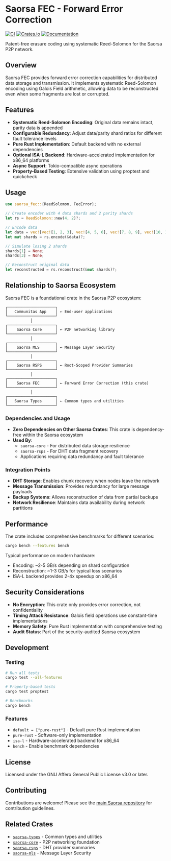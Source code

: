 # Saorsa FEC - Forward Error Correction

[![CI](https://github.com/dirvine/saorsa-foundation/actions/workflows/ci.yml/badge.svg)](https://github.com/dirvine/saorsa-foundation/actions/workflows/ci.yml)
[![Crates.io](https://img.shields.io/crates/v/saorsa-fec.svg)](https://crates.io/crates/saorsa-fec)
[![Documentation](https://docs.rs/saorsa-fec/badge.svg)](https://docs.rs/saorsa-fec)

Patent-free erasure coding using systematic Reed-Solomon for the Saorsa P2P network.

## Overview

Saorsa FEC provides forward error correction capabilities for distributed data storage and transmission. It implements systematic Reed-Solomon encoding using Galois Field arithmetic, allowing data to be reconstructed even when some fragments are lost or corrupted.

## Features

- **Systematic Reed-Solomon Encoding**: Original data remains intact, parity data is appended
- **Configurable Redundancy**: Adjust data/parity shard ratios for different fault tolerance levels  
- **Pure Rust Implementation**: Default backend with no external dependencies
- **Optional ISA-L Backend**: Hardware-accelerated implementation for x86_64 platforms
- **Async Support**: Tokio-compatible async operations
- **Property-Based Testing**: Extensive validation using proptest and quickcheck

## Usage

```rust
use saorsa_fec::{ReedSolomon, FecError};

// Create encoder with 4 data shards and 2 parity shards
let rs = ReedSolomon::new(4, 2)?;

// Encode data
let data = vec![vec![1, 2, 3], vec![4, 5, 6], vec![7, 8, 9], vec![10, 11, 12]];
let mut shards = rs.encode(&data)?;

// Simulate losing 2 shards
shards[1] = None;
shards[3] = None;

// Reconstruct original data
let reconstructed = rs.reconstruct(&mut shards)?;
```

## Relationship to Saorsa Ecosystem

Saorsa FEC is a foundational crate in the Saorsa P2P ecosystem:

```
┌─────────────────────┐
│   Communitas App    │ ← End-user applications
└─────────────────────┘
           │
┌─────────────────────┐
│    Saorsa Core      │ ← P2P networking library
└─────────────────────┘
           │
┌─────────────────────┐
│    Saorsa MLS       │ ← Message Layer Security
└─────────────────────┘
           │
┌─────────────────────┐
│    Saorsa RSPS      │ ← Root-Scoped Provider Summaries
└─────────────────────┘
           │
┌─────────────────────┐
│    Saorsa FEC       │ ← Forward Error Correction (this crate)
└─────────────────────┘
           │
┌─────────────────────┐
│   Saorsa Types      │ ← Common types and utilities
└─────────────────────┘
```

### Dependencies and Usage

- **Zero Dependencies on Other Saorsa Crates**: This crate is dependency-free within the Saorsa ecosystem
- **Used By**: 
  - `saorsa-core` - For distributed data storage resilience
  - `saorsa-rsps` - For DHT data fragment recovery
  - Applications requiring data redundancy and fault tolerance

### Integration Points

- **DHT Storage**: Enables chunk recovery when nodes leave the network
- **Message Transmission**: Provides redundancy for large message payloads
- **Backup Systems**: Allows reconstruction of data from partial backups
- **Network Resilience**: Maintains data availability during network partitions

## Performance

The crate includes comprehensive benchmarks for different scenarios:

```bash
cargo bench --features bench
```

Typical performance on modern hardware:
- Encoding: ~2-5 GB/s depending on shard configuration
- Reconstruction: ~1-3 GB/s for typical loss scenarios
- ISA-L backend provides 2-4x speedup on x86_64

## Security Considerations

- **No Encryption**: This crate only provides error correction, not confidentiality
- **Timing Attack Resistance**: Galois field operations use constant-time implementations
- **Memory Safety**: Pure Rust implementation with comprehensive testing
- **Audit Status**: Part of the security-audited Saorsa ecosystem

## Development

### Testing

```bash
# Run all tests
cargo test --all-features

# Property-based tests
cargo test proptest

# Benchmarks
cargo bench
```

### Features

- `default = ["pure-rust"]` - Default pure Rust implementation
- `pure-rust` - Software-only implementation
- `isa-l` - Hardware-accelerated backend for x86_64
- `bench` - Enable benchmark dependencies

## License

Licensed under the GNU Affero General Public License v3.0 or later.

## Contributing

Contributions are welcome! Please see the [main Saorsa repository](https://github.com/dirvine/saorsa-foundation) for contribution guidelines.

## Related Crates

- [`saorsa-types`](https://crates.io/crates/saorsa-types) - Common types and utilities
- [`saorsa-core`](https://crates.io/crates/saorsa-core) - P2P networking foundation
- [`saorsa-rsps`](https://crates.io/crates/saorsa-rsps) - DHT provider summaries
- [`saorsa-mls`](https://crates.io/crates/saorsa-mls) - Message Layer Security